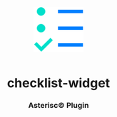 <div align="center">
  <a href="https://asterisc.io" target="_blank" >
    <img height="100" src="src/assets/icon.svg" style="margin-bottom: 12px">
  </a>

  <h1>checklist-widget</h1>
</div>

<div align="center">
  <h3>Asterisc© Plugin</h3>
</div>
